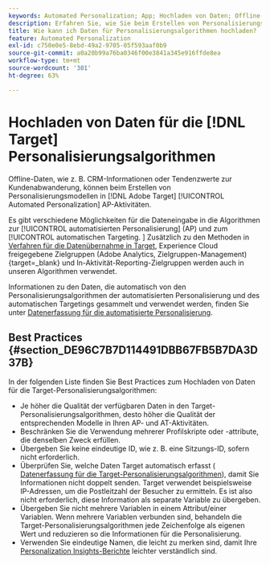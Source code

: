 ```yaml
---
keywords: Automated Personalization; App; Hochladen von Daten; Offline-Daten; Personalisierungsalgorithmus; automatisches Targeting; automatisches Targeting; Best Practices
description: Erfahren Sie, wie Sie beim Erstellen von Personalisierungsmodellen in Adobe Offline-Daten wie CRM-Informationen hochladen können. [!DNL Target] Automated Personalization (AP)-Aktivitäten.
title: Wie kann ich Daten für Personalisierungsalgorithmen hochladen?
feature: Automated Personalization
exl-id: c750e0e5-8ebd-49a2-9705-05f593aaf0b9
source-git-commit: a0a20b99a76ba0346f00e3841a345e916ffde8ea
workflow-type: tm+mt
source-wordcount: '301'
ht-degree: 63%

---
```


# Hochladen von Daten für die [!DNL Target] Personalisierungsalgorithmen

Offline-Daten, wie z. B. CRM-Informationen oder Tendenzwerte zur Kundenabwanderung, können beim Erstellen von Personalisierungsmodellen in [!DNL Adobe Target] [!UICONTROL Automated Personalization] AP-Aktivitäten.

Es gibt verschiedene Möglichkeiten für die Dateneingabe in die Algorithmen zur [!UICONTROL automatisierten Personalisierung] (AP) und zum [!UICONTROL automatischen Targeting. ] Zusätzlich zu den Methoden in [Verfahren für die Datenübernahme in Target](https://developer.adobe.com/target/before-implement/methods-to-get-data-into-target/methods-to-get-data-into-target/), Experience Cloud freigegebene Zielgruppen (Adobe Analytics, Zielgruppen-Management){target=_blank} und In-Aktivität-Reporting-Zielgruppen werden auch in unseren Algorithmen verwendet.

Informationen zu den Daten, die automatisch von den Personalisierungsalgorithmen der automatisierten Personalisierung und des automatischen Targetings gesammelt und verwendet werden, finden Sie unter [Datenerfassung für die automatisierte Personalisierung](/help/main/c-activities/t-automated-personalization/ap-data.md).

## Best Practices   {#section_DE96C7B7D114491DBB67FB5B7DA3D37B}

In der folgenden Liste finden Sie Best Practices zum Hochladen von Daten für die Target-Personalisierungsalgorithmen:

* Je höher die Qualität der verfügbaren Daten in den Target-Personalisierungsalgorithmen, desto höher die Qualität der entsprechenden Modelle in Ihren AP- und AT-Aktivitäten.
* Beschränken Sie die Verwendung mehrerer Profilskripte oder -attribute, die denselben Zweck erfüllen.
* Übergeben Sie keine eindeutige ID, wie z. B. eine Sitzungs-ID, sofern nicht erforderlich.
* Überprüfen Sie, welche Daten Target automatisch erfasst (  [Datenerfassung für die Target-Personalisierungsalgorithmen](/help/main/c-activities/t-automated-personalization/ap-data.md)), damit Sie Informationen nicht doppelt senden. Target verwendet beispielsweise IP-Adressen, um die Postleitzahl der Besucher zu ermitteln. Es ist also nicht erforderlich, diese Information als separate Variable zu übergeben.
* Übergeben Sie nicht mehrere Variablen in einem Attribut/einer Variablen. Wenn mehrere Variablen verbunden sind, behandeln die Target-Personalisierungsalgorithmen jede Zeichenfolge als eigenen Wert und reduzieren so die Informationen für die Personalisierung.
* Verwenden Sie eindeutige Namen, die leicht zu merken sind, damit Ihre  [Personalization Insights-Berichte](/help/main/c-reports/c-personalization-insights-reports/personalization-insights-reports.md#concept_A897070E1EDC403EB84CFB7A6ECAD767) leichter verständlich sind.
